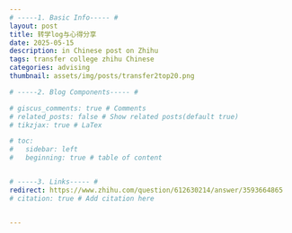 ```yaml
---
# -----1. Basic Info----- #
layout: post
title: 转学log与心得分享
date: 2025-05-15
description: in Chinese post on Zhihu
tags: transfer college zhihu Chinese
categories: advising
thumbnail: assets/img/posts/transfer2top20.png

# -----2. Blog Components----- #

# giscus_comments: true # Comments
# related_posts: false # Show related posts(default true)
# tikzjax: true # LaTex

# toc:
#   sidebar: left
#   beginning: true # table of content


# -----3. Links----- #
redirect: https://www.zhihu.com/question/612630214/answer/3593664865
# citation: true # Add citation here


---
```


